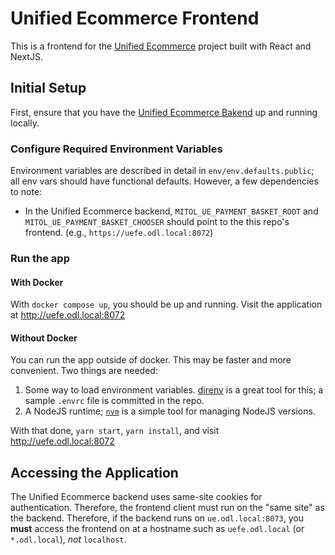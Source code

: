 # Unified Ecommerce Frontend

This is a frontend for the [Unified Ecommerce](https://github.com/mitodl/unified-ecommerce) project built with React and NextJS.

## Initial Setup

First, ensure that you have the [Unified Ecommerce Bakend](https://github.com/mitodl/unified-ecommerce) up and running locally.

### Configure Required Environment Variables

Environment variables are described in detail in `env/env.defaults.public`; all env vars should have functional defaults. However, a few dependencies to note:

- In the Unified Ecommerce backend, `MITOL_UE_PAYMENT_BASKET_ROOT` and `MITOL_UE_PAYMENT_BASKET_CHOOSER` should point to the this repo's frontend. (e.g., `https://uefe.odl.local:8072`)

### Run the app

#### With Docker

With `docker compose up`, you should be up and running. Visit the application at http://uefe.odl.local:8072

#### Without Docker

You can run the app outside of docker. This may be faster and more convenient. Two things are needed:

1. Some way to load environment variables. [direnv](https://direnv.net/) is a great tool for this; a sample `.envrc` file is committed in the repo.
2. A NodeJS runtime; [`nvm`](https://github.com/nvm-sh/nvm) is a simple tool for managing NodeJS versions.

With that done, `yarn start`, `yarn install`, and visit http://uefe.odl.local:8072

## Accessing the Application

The Unified Ecommerce backend uses same-site cookies for authentication. Therefore, the frontend client must run on the "same site" as the backend. Therefore, if the backend runs on `ue.odl.local:8073`, you **must** access the frontend on at a hostname such as `uefe.odl.local` (or `*.odl.local`), _not_ `localhost`.
